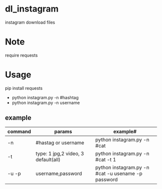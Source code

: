 # dl_instagram
instagram download files


Note
============
require requests


Usage
=====
pip install requests

* python instagram.py -n #hashtag
* python instagram.py -n username


## example

| command		| params                					 | example# 										 |
|---------------|--------------------------------------------|-----------------------------------------------------|
| -n            | #hastag or username        				 | python instagram.py -n #cat		 				 |
| -t			| type: 1 jpg,2 video, 3 default(all)    | python instagram.py -n #cat -t 1					 |
| -u -p			| username,password									 | python instagram.py -n #cat -u usename -p password |




